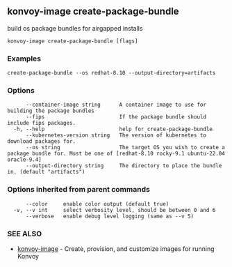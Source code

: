 ## konvoy-image create-package-bundle

build os package bundles for airgapped installs

```
konvoy-image create-package-bundle [flags]
```

### Examples

```
create-package-bundle --os redhat-8.10 --output-directory=artifacts
```

### Options

```
      --container-image string      A container image to use for building the package bundles
      --fips                        If the package bundle should include fips packages.
  -h, --help                        help for create-package-bundle
      --kubernetes-version string   The version of kubernetes to download packages for.
      --os string                   The target OS you wish to create a package bundle for. Must be one of [redhat-8.10 rocky-9.1 ubuntu-22.04 oracle-9.4]
      --output-directory string     The directory to place the bundle in. (default "artifacts")
```

### Options inherited from parent commands

```
      --color     enable color output (default true)
  -v, --v int     select verbosity level, should be between 0 and 6
      --verbose   enable debug level logging (same as --v 5)
```

### SEE ALSO

* [konvoy-image](konvoy-image.md)	 - Create, provision, and customize images for running Konvoy

